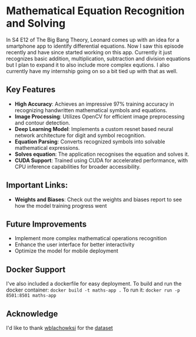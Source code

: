 # Mathematical Equation Recognition and Solving
In S4 E12 of The Big Bang Theory, Leonard comes up with an idea for a smartphone app to identify differential equations. Now I saw this episode recently and have since started working on this app. 
Currently it just recognizes basic addition, multiplication, subtraction and division equations but I plan to expand it to also include more complex equtions. I also currently have my internship going on so a bit tied up with that as well. 
## Key Features
- **High Accuracy**: Achieves an impressive 97% training accuracy in recognizing handwritten mathematical symbols and equations.
- **Image Processing**: Utilizes OpenCV for efficient image preprocessing and contour detection.
- **Deep Learning Model**: Implements a custom resnet based neural network architecture for digit and symbol recognition.
- **Equation Parsing**: Converts recognized symbols into solvable mathematical expressions.
- **Solves equation**: The application recognises the equation and solves it.
- **CUDA Support**: Trained using CUDA for accelerated performance, with CPU inference capabilities for broader accessibility.

## Important Links:
- **Weights and Biases**: Check out the weights and biases report to see how the model training progress went

## Future Improvements
- Implement more complex mathematical operations recognition
- Enhance the user interface for better interactivity
- Optimize the model for mobile deployment

## Docker Support
I've also included a dockerfile for easy deployment. To build and run the docker container:
```docker build -t maths-app .```
To run it:
```docker run -p 8501:8501 maths-app```

## Acknowledge
I'd like to thank [wblachowksi](https://github.com/wblachowski) for the [dataset](https://github.com/wblachowski/bhmsds?tab=readme-ov-file)
